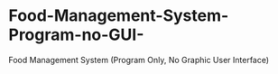 # Food-Management-System-Program-no-GUI-
Food Management System (Program Only, No Graphic User Interface)
